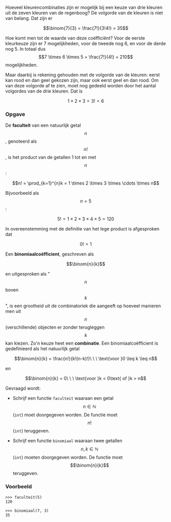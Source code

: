 Hoeveel kleurencombinaties zijn er mogelijk bij een keuze van drie kleuren uit de zeven kleuren van de regenboog? De volgorde van de kleuren is niet van belang. Dat zijn er

$$\binom{7}{3} = \frac{7!}{3!4!} = 35$$

Hoe komt men tot de waarde van deze coëfficiënt? Voor de eerste kleurkeuze zijn er 7 mogelijkheden, voor de tweede nog 6, en voor de derde nog 5. In totaal dus $$7 \times 6 \times 5 = \frac{7!}{4!} = 210$$ mogelijkheden.

Maar daarbij is rekening gehouden met de volgorde van de kleuren: eerst kan rood en dan geel gekozen zijn, maar ook eerst geel en dan rood. Om van deze volgorde af te zien, moet nog gedeeld worden door het aantal volgordes van de drie kleuren. Dat is

$$1 \times 2 \times 3 = 3! = 6$$

### Opgave

De **faculteit** van een natuurlijk getal $$n$$, genoteerd als $$n!$$, is het product van de getallen 1 tot en met $$n$$:

$$n! = \prod_{k=1}^{n}k = 1 \times 2 \times 3 \times \cdots \times n$$

Bijvoorbeeld als $$n = 5$$:

$$5! = 1 \times 2 \times 3 \times 4 \times 5 = 120$$

In overeenstemming met de definitie van het lege product is afgesproken dat

$$0! = 1$$

Een **binomiaalcoëfficient**, geschreven als

$$\binom{n}{k}$$

en uitgesproken als "$$n$$ boven $$k$$", is een grootheid uit de combinatoriek die aangeeft op hoeveel manieren men uit $$n$$ (verschillende) objecten er zonder terugleggen $$k$$ kan kiezen. Zo'n keuze heet een **combinatie**. Een binomiaalcoëfficient is gedefinieerd als het natuurlijk getal

$$\binom{n}{k} = \frac{n!}{k!(n-k)!}\ \ \ \text{voor }0 \leq k \leq n$$

en

$$\binom{n}{k} = 0\ \ \ \text{voor }k < 0\text{ of }k > n$$

Gevraagd wordt:

- Schrijf een functie `faculteit` waaraan een getal $$n \in \mathbb{N}$$ (`int`) moet doorgegeven worden. De functie moet $$n!$$ (`int`) teruggeven.

- Schrijf een functie `binomiaal` waaraan twee getallen $$n, k \in \mathbb{N}$$ (`int`) moeten doorgegeven worden. De functie moet $$\binom{n}{k}$$ teruggeven.

### Voorbeeld

```console?lang=python&prompt=>>>
>>> faculteit(5)
120

>>> binomiaal(7, 3)
35
```
